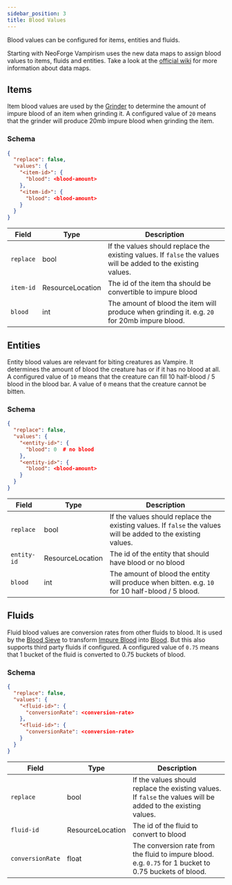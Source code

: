 ```yaml
---
sidebar_position: 3
title: Blood Values
---
```


Blood values can be configured for items, entities and fluids.

Starting with NeoForge Vampirism uses the new data maps to assign blood values to items, fluids and entities. Take a look at the [official wiki](https://docs.neoforged.net/docs/datamaps/structure) for more information about data maps.

## Items
Item blood values are used by the [Grinder](../wiki/content/blocks#grinder) to determine the amount of impure blood of an item when grinding it.
A configured value of `20` means that the grinder will produce 20mb impure blood when grinding the item.

### Schema
```json title="data/vampirism/data_maps/item/item_blood.json"
{
  "replace": false,
  "values": {
    "<item-id>": {
      "blood": <blood-amount>
    },
    "<item-id>": {
      "blood": <blood-amount>
    }
  }
}
```

| Field     | Type             | Description                                                                                                   |
|-----------|------------------|---------------------------------------------------------------------------------------------------------------|
| `replace` | bool             | If the values should replace the existing values. If `false` the values will be added to the existing values. |
| `item-id` | ResourceLocation | The id of the item tha should be convertible to impure blood                                                  |
| `blood`   | int              | The amount of blood the item will produce when grinding it. e.g. `20` for 20mb impure blood.                  |

## Entities
Entity blood values are relevant for biting creatures as Vampire. It determines the amount of blood the creature has or if it has no blood at all.
A configured value of `10` means that the creature can fill 10 half-blood / 5 blood in the blood bar.
A value of `0` means that the creature cannot be bitten.

### Schema
```json title="data/vampirism/data_maps/entity_type/entity_blood.json"
{
  "replace": false,
  "values": {
    "<entity-id>": {
      "blood": 0  # no blood
    },
    "<entity-id>": {
      "blood": <blood-amount>
    }
  }
}
```

| Field             | Type             | Description                                                                                                   |
|-------------------|------------------|---------------------------------------------------------------------------------------------------------------|
| `replace`         | bool             | If the values should replace the existing values. If `false` the values will be added to the existing values. |
| `entity-id`       | ResourceLocation | The id of the entity that should have blood or no blood                                                       |
| `blood`           | int              | The amount of blood the entity will produce when bitten. e.g. `10` for 10 half-blood / 5 blood.               |

## Fluids
Fluid blood values are conversion rates from other fluids to blood. It is used by the [Blood Sieve](../wiki/content/blocks#blood-sieve) to transform [Impure Blood](../wiki/content/fluids#impure-blood) into [Blood](../wiki/content/fluids#blood).
But this also supports third party fluids if configured. A configured value of `0.75` means that 1 bucket of the fluid is converted to 0.75 buckets of blood.

### Schema

```json title="data/vampirism/data_maps/item/fluid_blood_conversion.json"
{
  "replace": false,
  "values": {
    "<fluid-id>": {
      "conversionRate": <conversion-rate>
    },
    "<fluid-id>": {
      "conversionRate": <conversion-rate>
    }
  }
}
```

| Field            | Type             | Description                                                                                                   |
|------------------|------------------|---------------------------------------------------------------------------------------------------------------|
| `replace`        | bool             | If the values should replace the existing values. If `false` the values will be added to the existing values. |
| `fluid-id`       | ResourceLocation | The id of the fluid to convert to blood                                                                       |
| `conversionRate` | float            | The conversion rate from the fluid to impure blood. e.g. `0.75` for 1 bucket to 0.75 buckets of blood.        |
